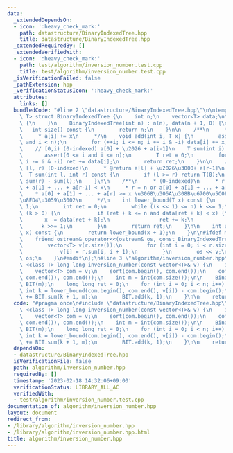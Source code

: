 ```yaml
---
data:
  _extendedDependsOn:
  - icon: ':heavy_check_mark:'
    path: datastructure/BinaryIndexedTree.hpp
    title: datastructure/BinaryIndexedTree.hpp
  _extendedRequiredBy: []
  _extendedVerifiedWith:
  - icon: ':heavy_check_mark:'
    path: test/algorithm/inversion_number.test.cpp
    title: test/algorithm/inversion_number.test.cpp
  _isVerificationFailed: false
  _pathExtension: hpp
  _verificationStatusIcon: ':heavy_check_mark:'
  attributes:
    links: []
  bundledCode: "#line 2 \"datastructure/BinaryIndexedTree.hpp\"\n\ntemplate <class\
    \ T> struct BinaryIndexedTree {\n    int n;\n    vector<T> data;\n\n    BinaryIndexedTree()\
    \ {\n    }\n    BinaryIndexedTree(int n) : n(n), data(n + 1, 0) {\n    }\n\n \
    \   int size() const {\n        return n;\n    }\n\n    /**\n     * (0-indexed)\n\
    \     * a[i] += x\n     */\n    void add(int i, T x) {\n        assert(0 <= i\
    \ and i < n);\n        for (++i; i <= n; i += i & -i) data[i] += x;\n    }\n\n\
    \    // [0,i) (0-indexed) a[0] + \u2026 + a[i-1]\n    T sum(int i) const {\n \
    \       assert(0 <= i and i <= n);\n        T ret = 0;\n        for (; i > 0;\
    \ i -= i & -i) ret += data[i];\n        return ret;\n    }\n\n    /**\n     *\
    \ [l, r) (0-indexed)\n     * @return a[l] + \u2026\u3000+ a[r-1]\n     */\n  \
    \  T sum(int l, int r) const {\n        if (l >= r) return T(0);\n        return\
    \ sum(r) - sum(l);\n    }\n\n    /**\n     * (0-indexed)\n     * r = 0 or a[0]\
    \ + a[1] + ... + a[r-1] < x\n     * r = n or a[0] + a[1] + ... + a[r] >= x\n \
    \    * a[0] + a[1] + ... + a[r] >= x \u3068\u306A\u308B\u6700\u5C0F\u306E r \u3092\
    \u8FD4\u3059\u3002\n     */\n    int lower_bound(T x) const {\n        int k =\
    \ 1;\n        int ret = 0;\n        while ((k << 1) <= n) k <<= 1;\n        while\
    \ (k > 0) {\n            if (ret + k <= n and data[ret + k] < x) {\n         \
    \       x -= data[ret + k];\n                ret += k;\n            }\n      \
    \      k >>= 1;\n        }\n        return ret;\n    }\n\n    int upper_bound(T\
    \ x) const {\n        return lower_bound(x + 1);\n    }\n\n#ifdef MINATO_LOCAL\n\
    \    friend ostream& operator<<(ostream& os, const BinaryIndexedTree<T>& r) {\n\
    \        vector<T> v(r.size());\n        for (int i = 0; i < r.size(); i++) {\n\
    \            v[i] = r.sum(i, i + 1);\n        }\n        os << v;\n        return\
    \ os;\n    }\n#endif\n};\n#line 3 \"algorithm/inversion_number.hpp\"\n\ntemplate\
    \ <class T> long long inversion_number(const vector<T>& v) {\n    int n = int(v.size());\n\
    \    vector<T> com = v;\n    sort(com.begin(), com.end());\n    com.erase(unique(com.begin(),\
    \ com.end()), com.end());\n    int m = int(com.size());\n\n    BinaryIndexedTree<int>\
    \ BIT(m);\n    long long ret = 0;\n    for (int i = 0; i < n; i++) {\n       \
    \ int k = lower_bound(com.begin(), com.end(), v[i]) - com.begin();\n        ret\
    \ += BIT.sum(k + 1, m);\n        BIT.add(k, 1);\n    }\n\n    return ret;\n}\n"
  code: "#pragma once\n#include \"datastructure/BinaryIndexedTree.hpp\"\n\ntemplate\
    \ <class T> long long inversion_number(const vector<T>& v) {\n    int n = int(v.size());\n\
    \    vector<T> com = v;\n    sort(com.begin(), com.end());\n    com.erase(unique(com.begin(),\
    \ com.end()), com.end());\n    int m = int(com.size());\n\n    BinaryIndexedTree<int>\
    \ BIT(m);\n    long long ret = 0;\n    for (int i = 0; i < n; i++) {\n       \
    \ int k = lower_bound(com.begin(), com.end(), v[i]) - com.begin();\n        ret\
    \ += BIT.sum(k + 1, m);\n        BIT.add(k, 1);\n    }\n\n    return ret;\n}"
  dependsOn:
  - datastructure/BinaryIndexedTree.hpp
  isVerificationFile: false
  path: algorithm/inversion_number.hpp
  requiredBy: []
  timestamp: '2023-02-18 14:32:06+09:00'
  verificationStatus: LIBRARY_ALL_AC
  verifiedWith:
  - test/algorithm/inversion_number.test.cpp
documentation_of: algorithm/inversion_number.hpp
layout: document
redirect_from:
- /library/algorithm/inversion_number.hpp
- /library/algorithm/inversion_number.hpp.html
title: algorithm/inversion_number.hpp
---
```


